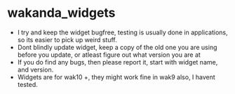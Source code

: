 # wakanda_widgets

* I try and keep the widget bugfree, testing is usually done in applications, so its easier to pick up weird stuff.
* Dont blindly update widget, keep a copy of the old one you are using before you update, or atleast figure out what version you are at
* If you do find any bugs, then please report it, start with widget name, and version.
* Widgets are for wak10 +, they might work fine in wak9 also, I havent tested.
